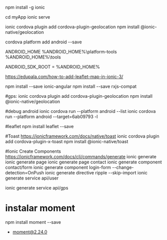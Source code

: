 npm install -g ionic


cd myApp 
ionic serve


ionic cordova plugin add cordova-plugin-geolocation
npm install @ionic-native/geolocation


cordova platform add android --save


ANDROID_HOME
%ANDROID_HOME%\platform-tools
%ANDROID_HOME%\tools

ANDROID_SDK_ROOT = %ANDROID_HOME%

https://edupala.com/how-to-add-leaflet-map-in-ionic-3/

npm install --save ionic-angular
npm install --save rxjs-compat

#gps:
ionic cordova plugin add cordova-plugin-geolocation
npm install @ionic-native/geolocation

#debug android
ionic cordova run --platform android --list
ionic cordova run --platform android --target=6ab09793 -l

#leaflet
npm install leaflet --save


#Toast
https://ionicframework.com/docs/native/toast
ionic cordova plugin add cordova-plugin-x-toast
npm install @ionic-native/toast

#Ionic Create Components
https://ionicframework.com/docs/cli/commands/generate
ionic generate
ionic generate page
ionic generate page contact
ionic generate component contact/form
ionic generate component login-form --change-detection=OnPush
ionic generate directive ripple --skip-import
ionic generate service api/user

ionic generate service api/gps



# instalar moment

npm install moment --save
+ moment@2.24.0